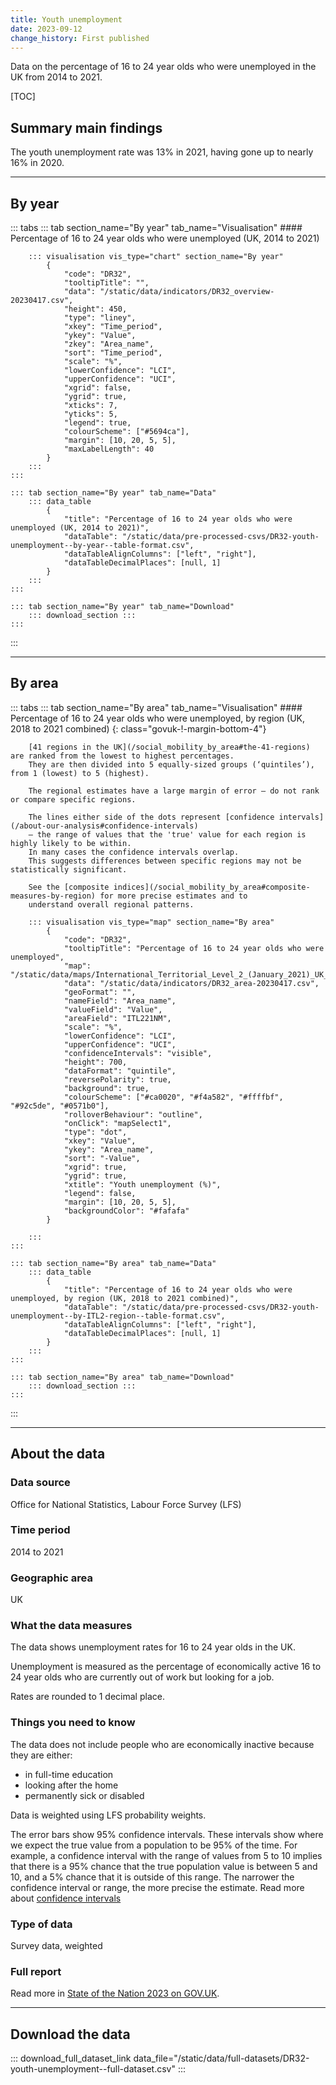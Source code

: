 ```yaml
---
title: Youth unemployment
date: 2023-09-12
change_history: First published
---
```


Data on the percentage of 16 to 24 year olds who were unemployed in the UK from 2014 to 2021.

[TOC]

## Summary main findings

The youth unemployment rate was 13% in 2021, having gone up to nearly 16% in 2020.

---

## By year

::: tabs
    ::: tab section_name="By year" tab_name="Visualisation"
        #### Percentage of 16 to 24 year olds who were unemployed (UK, 2014 to 2021)

        ::: visualisation vis_type="chart" section_name="By year"
            {
                "code": "DR32",
                "tooltipTitle": "",
                "data": "/static/data/indicators/DR32_overview-20230417.csv",
                "height": 450,
                "type": "liney",
                "xkey": "Time_period",
                "ykey": "Value",
                "zkey": "Area_name",
                "sort": "Time_period",
                "scale": "%",
                "lowerConfidence": "LCI",
                "upperConfidence": "UCI",
                "xgrid": false,
                "ygrid": true,
                "xticks": 7,
                "yticks": 5,
                "legend": true,
                "colourScheme": ["#5694ca"],
                "margin": [10, 20, 5, 5],
                "maxLabelLength": 40
            }
        :::
    :::

    ::: tab section_name="By year" tab_name="Data"
        ::: data_table
            {
                "title": "Percentage of 16 to 24 year olds who were unemployed (UK, 2014 to 2021)",
                "dataTable": "/static/data/pre-processed-csvs/DR32-youth-unemployment--by-year--table-format.csv",
                "dataTableAlignColumns": ["left", "right"],
                "dataTableDecimalPlaces": [null, 1]
            }
        :::
    :::

    ::: tab section_name="By year" tab_name="Download"
        ::: download_section :::
    :::
:::

---

## By area

::: tabs
    ::: tab section_name="By area" tab_name="Visualisation"
        #### Percentage of 16 to 24 year olds who were unemployed, by region (UK, 2018 to 2021 combined) {: class="govuk-!-margin-bottom-4"}

        [41 regions in the UK](/social_mobility_by_area#the-41-regions) are ranked from the lowest to highest percentages.
        They are then divided into 5 equally-sized groups (‘quintiles’), from 1 (lowest) to 5 (highest).
        
        The regional estimates have a large margin of error – do not rank or compare specific regions.
        
        The lines either side of the dots represent [confidence intervals](/about-our-analysis#confidence-intervals)
        – the range of values that the 'true' value for each region is highly likely to be within.
        In many cases the confidence intervals overlap.
        This suggests differences between specific regions may not be statistically significant.
        
        See the [composite indices](/social_mobility_by_area#composite-measures-by-region) for more precise estimates and to
        understand overall regional patterns.

        ::: visualisation vis_type="map" section_name="By area"
            {
                "code": "DR32",
                "tooltipTitle": "Percentage of 16 to 24 year olds who were unemployed",
                "map": "/static/data/maps/International_Territorial_Level_2_(January_2021)_UK_BUC.json",
                "data": "/static/data/indicators/DR32_area-20230417.csv",
                "geoFormat": "",
                "nameField": "Area_name",
                "valueField": "Value",
                "areaField": "ITL221NM",
                "scale": "%",
                "lowerConfidence": "LCI",
                "upperConfidence": "UCI",
                "confidenceIntervals": "visible",
                "height": 700,
                "dataFormat": "quintile",
                "reversePolarity": true,
                "background": true,
                "colourScheme": ["#ca0020", "#f4a582", "#ffffbf", "#92c5de", "#0571b0"],
                "rolloverBehaviour": "outline",
                "onClick": "mapSelect1",
                "type": "dot",
                "xkey": "Value",
                "ykey": "Area_name",
                "sort": "-Value",
                "xgrid": true,
                "ygrid": true,
                "xtitle": "Youth unemployment (%)",
                "legend": false,
                "margin": [10, 20, 5, 5],
                "backgroundColor": "#fafafa"
            }
                
        :::
    :::

    ::: tab section_name="By area" tab_name="Data"
        ::: data_table
            {
                "title": "Percentage of 16 to 24 year olds who were unemployed, by region (UK, 2018 to 2021 combined)",
                "dataTable": "/static/data/pre-processed-csvs/DR32-youth-unemployment--by-ITL2-region--table-format.csv",
                "dataTableAlignColumns": ["left", "right"],
                "dataTableDecimalPlaces": [null, 1]
            }
        :::
    :::

    ::: tab section_name="By area" tab_name="Download"
        ::: download_section :::
    :::
:::

---

## About the data

### Data source
Office for National Statistics, Labour Force Survey (LFS)

### Time period
2014 to 2021

### Geographic area
UK

### What the data measures
The data shows unemployment rates for 16 to 24 year olds in the UK.

Unemployment is measured as the percentage of economically active 16 to 24 year olds who are currently out of work but looking for a job.

Rates are rounded to 1 decimal place.

### Things you need to know
The data does not include people who are economically inactive because they are either:

* in full-time education
* looking after the home
* permanently sick or disabled

Data is weighted using LFS probability weights.

The error bars show 95% confidence intervals. These intervals show where we expect the true value from a population to
be 95% of the time. For example, a confidence interval with the range of values from 5 to 10 implies that there is a
95% chance that the true population value is between 5 and 10, and a 5% chance that it is outside of this range.
The narrower the confidence interval or range, the more precise the estimate. Read more about
[confidence intervals](/about-our-analysis#confidence-intervals)

### Type of data
Survey data, weighted

### Full report
Read more in [State of the Nation 2023 on GOV.UK](https://www.gov.uk/government/publications/state-of-the-nation-2023-people-and-places).

---

## Download the data

::: download_full_dataset_link data_file="/static/data/full-datasets/DR32-youth-unemployment--full-dataset.csv" :::
